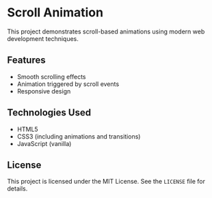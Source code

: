 # Scroll Animation

This project demonstrates scroll-based animations using modern web development techniques.

## Features

- Smooth scrolling effects
- Animation triggered by scroll events
- Responsive design

## Technologies Used

- HTML5
- CSS3 (including animations and transitions)
- JavaScript (vanilla)


## License

This project is licensed under the MIT License. See the `LICENSE` file for details.